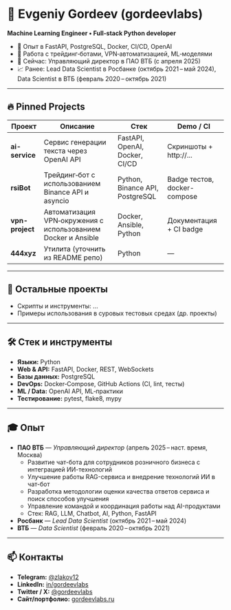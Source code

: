 # 👋 Evgeniy Gordeev (gordeevlabs)

**Machine Learning Engineer • Full‑stack Python developer**

- 🚀 Опыт в FastAPI, PostgreSQL, Docker, CI/CD, OpenAI  
- 🤖 Работа с трейдинг‑ботами, VPN‑автоматизацией, ML‑моделями  
- 💼 Сейчас: Управляющий директор в ПАО ВТБ (с апреля 2025)
- 📈 Ранее: Lead Data Scientist в Росбанке (октябрь 2021 – май 2024), Data Scientist в ВТБ (февраль 2020 – октябрь 2021)

---

## 🔥 Pinned Projects

| Проект           | Описание                                                                 | Стек                                | Demo / CI                            |
|-----------------|---------------------------------------------------------------------------|-------------------------------------|--------------------------------------|
| **ai-service**   | Сервис генерации текста через OpenAI API                                 | FastAPI, OpenAI, Docker, CI/CD     | Скриншоты + http://...               |
| **rsiBot**       | Трейдинг‑бот с использованием Binance API и asyncio                      | Python, Binance API, PostgreSQL    | Badge тестов, docker-compose         |
| **vpn-project**  | Автоматизация VPN‑окружения с использованием Docker и Ansible            | Docker, Ansible, Python            | Документация + CI badge             |
| **444xyz**       | Утилита (уточнить из README репо)                                        | Python                             | —                                    |

---

## 📂 Остальные проекты

- Скрипты и инструменты: ...  
- Примеры использования в суровых тестовых средах (др. проекты)

---

## 🛠 Стек и инструменты

- **Языки:** Python  
- **Web & API:** FastAPI, Docker, REST, WebSockets  
- **Базы данных:** PostgreSQL  
- **DevOps:** Docker‑Compose, GitHub Actions (CI, lint, тесты)  
- **ML / Data:** OpenAI API, ML‑практики  
- **Тестирование:** pytest, flake8, mypy

---

## 🎓 Опыт

- **ПАО ВТБ** — *Управляющий директор* (апрель 2025 – наст. время, Москва)
  - Развитие чат-бота для сотрудников розничного бизнеса с интеграцией ИИ-технологий
  - Улучшение работы RAG-сервиса и внедрение технологий ИИ в чат-бот
  - Разработка методологии оценки качества ответов сервиса и поиск способов улучшения
  - Управление командой и координация работы над AI-продуктами
  - Стек: RAG, LLM, Chatbot, AI, Python, FastAPI
- **Росбанк** — *Lead Data Scientist* (октябрь 2021 – май 2024)
- **ВТБ** — *Data Scientist* (февраль 2020 – октябрь 2021)

---

## 📫 Контакты

- **Telegram:** [@zlakov12](https://t.me/zlakov12)  
- **LinkedIn:** [in/gordeevlabs](https://linkedin.com/in/gordeevlabs)  
- **Twitter / X:** [@gordeevlabs](https://twitter.com/gordeevlabs)  
- **Сайт/портфолио:** [gordeevlabs.ru](https://gordeevlabs.ru)
